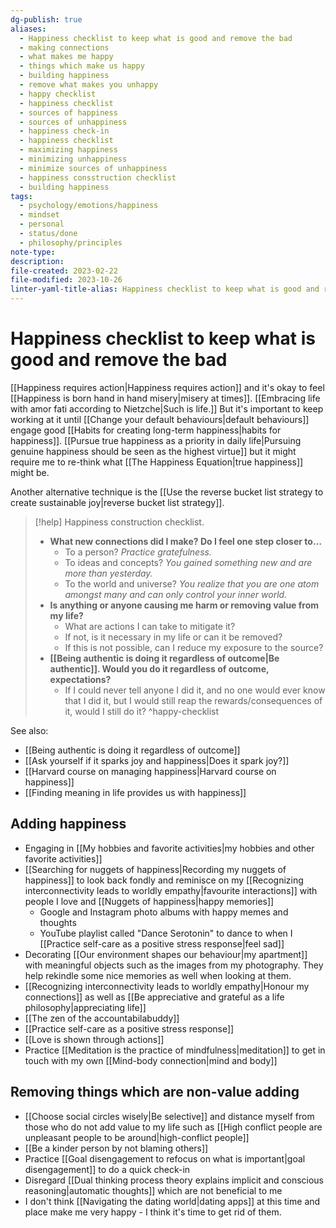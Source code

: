 ```yaml
---
dg-publish: true
aliases:
  - Happiness checklist to keep what is good and remove the bad
  - making connections
  - what makes me happy
  - things which make us happy
  - building happiness
  - remove what makes you unhappy
  - happy checklist
  - happiness checklist
  - sources of happiness
  - sources of unhappiness
  - happiness check-in
  - happiness checklist
  - maximizing happiness
  - minimizing unhappiness
  - minimize sources of unhappiness
  - happiness consstruction checklist
  - building happiness
tags:
  - psychology/emotions/happiness
  - mindset
  - personal
  - status/done
  - philosophy/principles
note-type: 
description: 
file-created: 2023-02-22
file-modified: 2023-10-26
linter-yaml-title-alias: Happiness checklist to keep what is good and remove the bad
---
```


# Happiness checklist to keep what is good and remove the bad


[[Happiness requires action|Happiness requires action]] and it's okay to feel [[Happiness is born hand in hand misery|misery at times]]. [[Embracing life with amor fati according to Nietzche|Such is life.]] But it's important to keep working at it until [[Change your default behaviours|default behaviours]] engage good [[Habits for creating long-term happiness|habits for happiness]]. [[Pursue true happiness as a priority in daily life|Pursuing genuine happiness should be seen as the highest virtue]] but it might require me to re-think what [[The Happiness Equation|true happiness]] might be. 

Another alternative technique is the [[Use the reverse bucket list strategy to create sustainable joy|reverse bucket list strategy]].

> [!help] Happiness construction checklist.
> - **What new connections did I make? Do I feel one step closer to…**
> 	- To a person? *Practice gratefulness.*
> 	- To ideas and concepts? *You gained something new and are more than yesterday.*
> 	- To the world and universe? *You realize that you are one atom amongst many and can only control your inner world.*
> - **Is anything or anyone causing me harm or removing value from my life?**
> 	- What are actions I can take to mitigate it?
> 	- If not, is it necessary in my life or can it be removed?
> 	- If this is not possible, can I reduce my exposure to the source?
> - **[[Being authentic is doing it regardless of outcome|Be authentic]]. Would you do it regardless of outcome, expectations?**
> 	- If I could never tell anyone I did it, and no one would ever know that I did it, but I would still reap the rewards/consequences of it, would I still do it?
^happy-checklist

See also:
- [[Being authentic is doing it regardless of outcome]]
- [[Ask yourself if it sparks joy and happiness|Does it spark joy?]]
- [[Harvard course on managing happiness|Harvard course on happiness]]
- [[Finding meaning in life provides us with happiness]]

## Adding happiness

- Engaging in [[My hobbies and favorite activities|my hobbies and other favorite activities]]
- [[Searching for nuggets of happiness|Recording my nuggets of happiness]] to look back fondly and reminisce on my [[Recognizing interconnectivity leads to worldly empathy|favourite interactions]] with people I love and [[Nuggets of happiness|happy memories]]
	- Google and Instagram photo albums with happy memes and thoughts
	- YouTube playlist called "Dance Serotonin" to dance to when I [[Practice self-care as a positive stress response|feel sad]]
- Decorating [[Our environment shapes our behaviour|my apartment]] with meaningful objects such as the images from my photography. They help rekindle some nice memories as well when looking at them.
- [[Recognizing interconnectivity leads to worldly empathy|Honour my connections]] as well as [[Be appreciative and grateful as a life philosophy|appreciating life]]
- [[The zen of the accountabilabuddy]]
- [[Practice self-care as a positive stress response]]
- [[Love is shown through actions]]
- Practice [[Meditation is the practice of mindfulness|meditation]] to get in touch with my own [[Mind-body connection|mind and body]]

## Removing things which are non-value adding

- [[Choose social circles wisely|Be selective]] and distance myself from those who do not add value to my life such as [[High conflict people are unpleasant people to be around|high-conflict people]]
- [[Be a kinder person by not blaming others]]
- Practice [[Goal disengagement to refocus on what is important|goal disengagement]] to do a quick check-in
- Disregard [[Dual thinking process theory explains implicit and conscious reasoning|automatic thoughts]] which are not beneficial to me
- I don't think [[Navigating the dating world|dating apps]] at this time and place make me very happy - I think it's time to get rid of them.